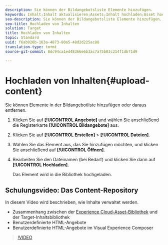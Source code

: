 ```yaml
---
description: Sie können der Bildangebotsliste Elemente hinzufügen.
keywords: Inhalt;Inhalt aktualisieren;Assets;Inhalt hochladen;Asset hochladen
seo-description: Sie können der Bildangebotsliste Elemente hinzufügen.
seo-title: Hochladen von Inhalten
solution: Target
title: Hochladen von Inhalten
topic: Standard
uuid: f6ab926b-163a-4873-80a5-48d2d225ac88
translation-type: tm+mt
source-git-commit: 8dc94ca1ed48366e6b3ac7a75b03c214f1db71d9

---
```



# Hochladen von Inhalten{#upload-content}

Sie können Elemente in der Bildangebotliste hinzufügen oder daraus entfernen.

1. Klicken Sie auf **[!UICONTROL Angebote]** und wählen Sie anschließend die Registerkarte **[!UICONTROL Bildangebote]** aus.
1. Klicken Sie auf **[!UICONTROL Erstellen]** &gt; **[!UICONTROL Dateien]**.
1. Wählen Sie das Element aus, das Sie hinzufügen möchten, und klicken Sie anschließend auf **[!UICONTROL Öffnen]**.
1. Bearbeiten Sie den Dateinamen (bei Bedarf) und klicken Sie dann auf **[!UICONTROL Hochladen]**.

   Das Element wird in die Bibliothek hochgeladen.

## Schulungsvideo: Das Content-Repository

In diesem Video wird beschrieben, wie Inhalte verwaltet werden.

* Zusammenhang zwischen der [Experience Cloud-Asset-Bibliothek](https://docs.adobe.com/content/help/en/core-services/interface/assets/creative-cloud.html) und der Target-Inhaltsbibliothek
* Benutzerdefinierte HTML-Angebote
* Benutzerdefinierte HTML-Angebote im Visual Experience Composer

>[!VIDEO](https://video.tv.adobe.com/v/17387?captions=ger)